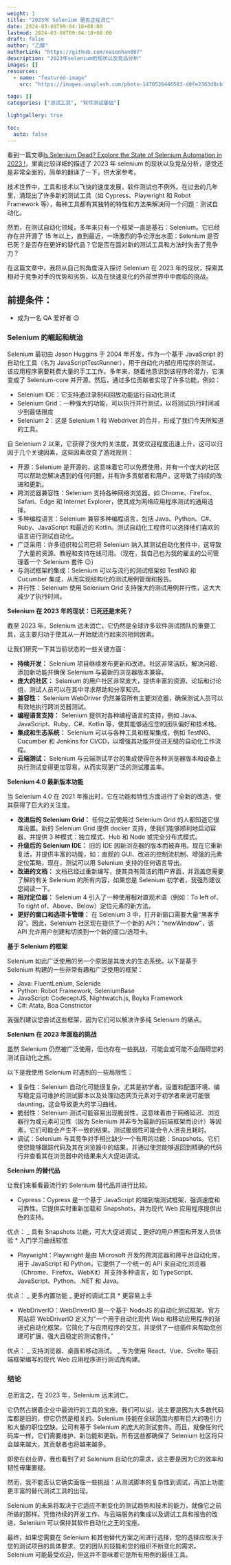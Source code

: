 ```yaml
---
weight: 1
title: "2023年 Selenium 是否正在消亡"
date: 2024-03-08T09:04:18+08:00
lastmod: 2024-03-08T09:04:18+08:00
draft: false
author: "乙醇"
authorLink: "https://github.com/easonhan007"
description: "2023年selenium的现状以及竞品分析"
images: []
resources:
  - name: "featured-image"
    src: "https://images.unsplash.com/photo-1470526446583-d0fe2363d8cb?w=300"

tags: []
categories: ["测试工具", "软件测试基础"]

lightgallery: true

toc:
  auto: false
---
```


看到一篇文章[Is Selenium Dead? Explore the State of Selenium Automation in 2023 !](https://sdetunicorns.com/blog/is-selenium-dead)，里面比较详细的描述了 2023 年 selenium 的现状以及竞品分析，感觉还是非常全面的，简单的翻译了一下，供大家参考。

技术世界中，工具和技术以飞快的速度发展，软件测试也不例外。在过去的几年里，涌现出了许多新的测试工具（如 Cypress、Playwright 和 Robot Framework 等），每种工具都有其独特的特性和方法来解决同一个问题：测试自动化。

然而，在测试自动化领域，多年来只有一个框架一直是基石：Selenium。它已经存在并开源了 15 年以上，直到最近，一场激烈的争论浮出水面：Selenium 是否已死？是否存在更好的替代品？它是否在面对新的测试工具和方法时失去了竞争力？

在这篇文章中，我将从自己的角度深入探讨 Selenium 在 2023 年的现状，探索其相对于竞争对手的优势和劣势，以及在快速变化的外部世界中中面临的挑战。

## 前提条件：

- 成为一名 QA 爱好者 😉

### Selenium 的崛起和统治

Selenium 最初由 Jason Huggins 于 2004 年开发，作为一个基于 JavaScript 的自动化工具（名为 JavaScriptTestRunner），用于自动化内部应用程序的测试，该应用程序需要耗费大量的手工工作。多年来，随着他意识到该程序的潜力，它演变成了 Selenium-core 并开源。然后，通过多位贡献者实现了许多功能，例如：

- Selenium IDE：它支持通过录制和回放功能运行自动化测试
- Selenium Grid：一种强大的功能，可以执行并行测试，以将测试执行时间减少到最低限度
- Selenium 2：这是 Selenium 1 和 Webdriver 的合并，形成了我们今天所知道的工具。

自 Selenium 2 以来，它获得了很大的关注度，其受欢迎程度迅速上升，这可以归因于几个关键因素，这些因素改变了游戏规则：

- 开源：Selenium 是开源的，这意味着它可以免费使用，并有一个庞大的社区可以帮助您解决遇到的任何问题，并有许多贡献者和用户。这导致了持续的改进和更新。
- 跨浏览器兼容性：Selenium 支持各种网络浏览器，如 Chrome、Firefox、Safari、Edge 和 Internet Explorer，使其成为网络应用程序测试的通用选择。
- 多种编程语言：Selenium 兼容多种编程语言，包括 Java、Python、C#、Ruby、JavaScript 和最近的 Kotlin。测试自动化工程师可以选择他们喜欢的语言进行测试自动化。
- 广泛采用：许多组织和公司已将 Selenium 纳入其测试自动化套件中，这导致了大量的资源、教程和支持在线可用。（现在，我自己也为我的雇主的公司管理着一个 Selenium 套件 😉）
- 与测试框架的集成：Selenium 可以与流行的测试框架如 TestNG 和 Cucumber 集成，从而实现结构化的测试用例管理和报告。
- 并行性：Selenium 使用 Selenium Grid 支持强大的测试用例并行性，这大大减少了执行时间。

**Selenium 在 2023 年的现状：已死还是未死？**

截至 2023 年，Selenium 远未消亡。它仍然是全球许多软件测试团队的重要工具，这主要归功于使其从一开始就流行起来的相同因素。

让我们研究一下其当前状态的一些关键方面：

- **持续开发：** Selenium 项目继续发布更新和改进。社区非常活跃，解决问题、添加新功能并确保 Selenium 与最新的浏览器版本兼容。
- **庞大的社区：** Selenium 的用户社区非常庞大，提供丰富的资源、论坛和讨论组，测试人员可以在其中寻求帮助和分享知识。
- **兼容性：** Selenium WebDriver 仍然兼容所有主要浏览器，确保测试人员可以有效地执行跨浏览器测试。
- **编程语言支持：** Selenium 提供对各种编程语言的支持，例如 Java、JavaScript、Ruby、C#、Kotlin 等，使其能够适应您的团队偏好和技术栈。
- **集成和生态系统：** Selenium 可以与各种工具和框架集成，例如 TestNG、Cucumber 和 Jenkins for CI/CD，以增强其功能并促进无缝的自动化工作流程。
- **云端测试：** Selenium 与云端测试平台的集成使得在各种浏览器版本和设备上执行测试变得更加容易，从而实现更广泛的测试覆盖率。

**Selenium 4.0 最新版本功能**

当 Selenium 4.0 在 2021 年推出时，它在功能和特性方面进行了全新的改造，使其获得了巨大的关注度。

- **改进后的 Selenium Grid：** 任何之前使用过 Selenium Grid 的人都知道它很难设置。新的 Selenium Grid 提供 docker 支持，使我们能够顺利地启动容器，并提供 3 种模式：独立模式、Hub 和 Node 或完全分布式模式。
- **升级后的 Selenium IDE：** 旧的 IDE 因新浏览器的版本而被弃用。现在它重新复活，并提供丰富的功能，如：直观的 GUI、改进的控制流机制、增强的元素定位策略，现在，测试可以用 Selenium 支持的任何语言导出。
- **改进的文档：** 文档已经过重新编写，使其具有简洁的用户界面，并涵盖您需要了解的有关 Selenium 的所有内容，如果您是 Selenium 初学者，我强烈建议您阅读一下。
- **相对定位器：** Selenium 4 引入了一种使用相对直观术语（例如：To left of、To right of、Above、Below）定位元素的新方法。
- **更好的窗口和选项卡管理：** 在 Selenium 3 中，打开新窗口需要大量“黑客手段”。因此，Selenium 社区现在提供了一个新的 API：“newWindow”，该 API 允许用户创建和切换到一个新的窗口/选项卡。

**基于 Selenium 的框架**

Selenium 如此广泛使用的另一个原因是其庞大的生态系统。以下是基于 Selenium 构建的一些非常有趣和广泛使用的框架：

- Java: FluentLenium, Selenide
- Python: Robot Framework, SeleniumBase
- JavaScript: CodeceptJS, Nightwatch.js, Boyka Framework
- C#: Atata, Boa Constrictor

我强烈建议您尝试这些框架，因为它们可以解决许多纯 Selenium 的痛点。

**Selenium 在 2023 年面临的挑战**

虽然 Selenium 仍然被广泛使用，但也存在一些挑战，可能会或可能不会阻碍您的测试自动化之旅。

以下是我使用 Selenium 时遇到的一些局限性：

- 复杂性：Selenium 自动化可能很复杂，尤其是初学者。设置和配置环境、编写稳定且可维护的测试脚本以及处理动态网页元素对于初学者来说可能很 daunting，这会导致更大的学习曲线。
- 脆弱性：Selenium 测试可能容易出现脆弱性，这意味着由于网络延迟、浏览器行为或元素可见性（因为 Selenium 并非专为最新的前端框架而设计）等因素，它们可能会产生不一致的结果。测试脆弱性可能会令人沮丧且耗时。
- 调试：Selenium 与其竞争对手相比缺少一个有用的功能：Snapshots。它们使您能够跟踪代码及其在浏览器中的结果，并通过使您能够返回到精确的代码行并查看其在浏览器中的结果来大大促进调试。

**Selenium 的替代品**

让我们来看看最流行的 Selenium 替代品并进行比较。

- Cypress：Cypress 是一个基于 JavaScript 的端到端测试框架，强调速度和可靠性。它提供实时重新加载和 Snapshots，并为现代 Web 应用程序提供出色的支持。

优点：
_ 具有 Snapshots 功能，可大大促进调试
_ 更好的用户界面和开发人员体验 \* 入门学习曲线较低

- Playwright：Playwright 是由 Microsoft 开发的跨浏览器和跨平台自动化库，用于 JavaScript 和 Python。它提供了一个统一的 API 来自动化浏览器（Chrome、Firefox、WebKit）并支持多种语言，如 TypeScript、JavaScript、Python、.NET 和 Java。

优点：
_ 更多内置功能
_ 更好的调试工具 \* 更容易上手

- WebDriverIO：WebDriverIO 是一个基于 NodeJS 的自动化测试框架。官方网站将 WebDriverIO 定义为“一个用于自动化现代 Web 和移动应用程序的渐进式自动化框架。它简化了与应用程序的交互，并提供了一组插件来帮助您创建可扩展、强大且稳定的测试套件。”

优点：
_ 支持浏览器、桌面和移动测试。
_ 专为使用 React、Vue、Svelte 等前端框架编写的现代 Web 应用程序进行测试而构建。

### 结论

总而言之，在 2023 年，Selenium 远未消亡。

它仍然占据着企业中最流行的工具的宝座。我们可以说，这主要是因为大多数代码库都是旧的，但它仍然是相关的。Selenium 技能在全球范围内都有巨大的吸引力和大量的职位空缺。公司有基于 Selenium 的庞大的测试套件。而且，就像任何代码库一样，它们需要维护、新功能和更新。所有这些都确保了 Selenium 社区将只会越来越大，其贡献者也将越来越多。

即使在创业界，我也看到了对 Selenium 自动化的需求，这主要是因为它的效率和韧性毋庸置疑。

然而，我不能否认它确实面临一些挑战：从测试脚本的复杂性到调试，再加上功能更丰富的替代测试工具的出现。

Selenium 的未来将取决于它适应不断变化的测试趋势和技术的能力，就像它之前所做的那样。凭借持续的开发工作、与云端服务的集成以及调试工具和报告的改进，Selenium 可以保持其软件自动化之王的宝座。

最终，如果您需要在 Selenium 和其他替代方案之间进行选择，您的选择应取决于您的测试项目的具体要求、您的团队的技能和您的组织不断变化的需求。Selenium 可能最受欢迎，但这并不意味着它是所有用例的最佳工具。
